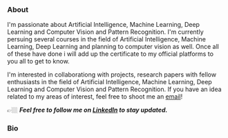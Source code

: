 ### About

I'm passionate about Artificial Intelligence, Machine Learning, Deep Learning and Computer Vision and Pattern Recognition. I'm currently persuing several courses in the field of Artificial Intelligence, Machine Learning, Deep Learning and planning to computer vision as well. Once all of these have done i will add up the certificate to my official platforms to you all to get to know.

I'm interested in collaborationg with projects, research papers with fellow enthusiasts in the field of Artificial Intelligence, Machine Learning, Deep Learning and Computer Vision and Pattern Recognition. If you have an idea related to my areas of interest, feel free to shoot me an [email](shihabaaqilahamed@gmail.com)! 

👉🏼 ***Feel free to follow me on [LinkedIn](https://www.linkedin.com/in/mb-shihab-aaqil-ahamed-094508215/) to stay updated.***

### Bio
